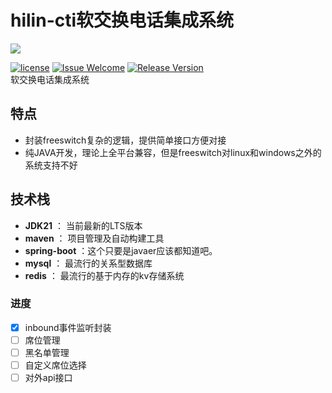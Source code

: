# hilin-cti软交换电话集成系统

<img src="https://hilin.icu/img/hilin-logo.png">

[1]: https://img.shields.io/badge/license-Apache2.0-brightgreen.svg?style=plastic

[2]: /LICENSE

[3]: https://img.shields.io/badge/hilin-welcome-brightgreen.svg?style=plastic

[4]: https://hilin.icu

[5]: https://img.shields.io/badge/release-1.0.0-blue.svg?style=plastic

[6]: https://hilin.icu
[![license][1]][2]
[![Issue Welcome][3]][4]
[![Release Version][5]][6]  
软交换电话集成系统

## 特点

- 封装freeswitch复杂的逻辑，提供简单接口方便对接
- 纯JAVA开发，理论上全平台兼容，但是freeswitch对linux和windows之外的系统支持不好

## 技术栈

- **JDK21** ： 当前最新的LTS版本
- **maven** ： 项目管理及自动构建工具
- **spring-boot** ：这个只要是javaer应该都知道吧。
- **mysql** ： 最流行的关系型数据库
- **redis** ： 最流行的基于内存的kv存储系统

### 进度

- [x] inbound事件监听封装
- [ ] 席位管理
- [ ] 黑名单管理
- [ ] 自定义席位选择
- [ ] 对外api接口